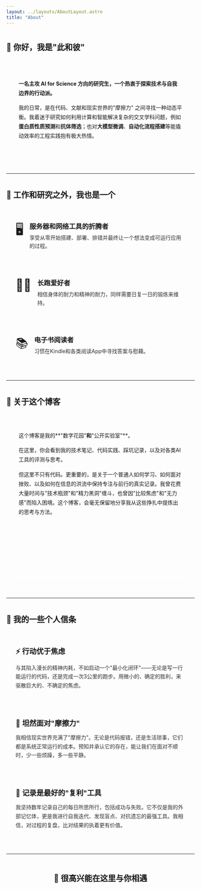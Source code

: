 ```yaml
---
layout: ../layouts/AboutLayout.astro
title: "About"
---
```


<div class="intro-section">

## 👋 你好，我是"此和彼"

<div class="intro-card">

**一名主攻 AI for Science 方向的研究生，一个热衷于探索技术与自我边界的行动派。**

我的日常，是在代码、文献和现实世界的"摩擦力" 之间寻找一种动态平衡。我着迷于研究如何利用计算和智能解决复杂的交叉学科问题，例如**蛋白质性质预测**和**抗体筛选**；也对**大模型微调**、**自动化流程搭建**等能撬动效率的工程实践抱有极大热情。

</div>

</div>

---

<div class="life-section">

## 🌟 工作和研究之外，我也是一个

<div class="hobby-grid">

<div class="hobby-card">
<div class="hobby-icon">🖥️</div>
<div class="hobby-content">
<h3>服务器和网络工具的折腾者</h3>
<p>享受从零开始搭建、部署、排错并最终让一个想法变成可运行应用的过程。</p>
</div>
</div>

<div class="hobby-card">
<div class="hobby-icon">🏃‍♂️</div>
<div class="hobby-content">
<h3>长跑爱好者</h3>
<p>相信身体的耐力和精神的耐力，同样需要日复一日的锻炼来维持。</p>
</div>
</div>

<div class="hobby-card">
<div class="hobby-icon">📚</div>
<div class="hobby-content">
<h3>电子书阅读者</h3>
<p>习惯在Kindle和各类阅读App中寻找答案与慰藉。</p>
</div>
</div>

</div>

</div>

---

<div class="blog-section">

## 🌱 关于这个博客

<div class="blog-description">

这个博客是我的**"数字花园"**和**"公开实验室"**。

在这里，你会看到我的技术笔记、代码实践、踩坑记录，以及对各类AI工具的评测与思考。

但这里不只有代码。更重要的，是关于一个普通人如何学习、如何面对挫败、以及如何在信息的洪流中保持专注与前行的真实记录。我曾花费大量时间与"技术瓶颈"和"精力黑洞"缠斗，也曾因"比较焦虑"和"无力感"而陷入困境。这个博客，会毫无保留地分享我从这些挣扎中提炼出的思考与方法。

<div class="highlight-text">
我坚信，解决一个技术难题与优化个人精力系统，背后遵循着相通的底层逻辑。
</div>

</div>

</div>

---

<div class="beliefs-section">

## 💭 我的一些个人信条

<div class="belief-list">

<div class="belief-item">
<div class="belief-title">⚡ 行动优于焦虑</div>
<div class="belief-content">
与其陷入漫长的精神内耗，不如启动一个"最小化闭环"——无论是写一行能运行的代码，还是完成一次3公里的跑步。用微小的、确定的胜利，来驱散巨大的、不确定的焦虑。
</div>
</div>

<div class="belief-item">
<div class="belief-title">🌊 坦然面对"摩擦力"</div>
<div class="belief-content">
我相信现实世界充满了"摩擦力"。无论是代码报错，还是生活琐事，它们都是系统正常运行的成本。预知并承认它的存在，能让我们在面对不顺时，少一些烦躁，多一些平静。
</div>
</div>

<div class="belief-item">
<div class="belief-title">📝 记录是最好的"复利"工具</div>
<div class="belief-content">
我坚持数年记录自己的每日所思所行，包括成功与失败。它不仅是我的外部记忆体，更是我进行自我迭代、发现盲点、对抗遗忘的最强工具。我相信，对过程的复盘，比对结果的执着更有价值。
</div>
</div>

</div>

</div>

---

<div class="closing-section">

## 🤝 很高兴能在这里与你相遇

<div class="closing-text">
期待我们都能在探索的路上，成为更好的自己。
</div>

</div>

<style>
  /* 整体布局样式 */
  .intro-section,
  .life-section,
  .blog-section,
  .beliefs-section,
  .closing-section {
    margin: 2.5rem 0;
  }

  /* 介绍卡片 */
  .intro-card {
    background: rgba(255, 255, 255, 0.1);
    backdrop-filter: blur(8px);
    -webkit-backdrop-filter: blur(8px);
    border: 1px solid rgba(255, 255, 255, 0.2);
    border-radius: 1rem;
    padding: 2rem;
    margin: 1.5rem 0;
    line-height: 1.8;
  }

  html[data-theme="dark"] .intro-card {
    background: rgba(0, 0, 0, 0.2);
    border: 1px solid rgba(255, 255, 255, 0.1);
  }

  /* 爱好网格布局 */
  .hobby-grid {
    display: grid;
    grid-template-columns: repeat(auto-fit, minmax(300px, 1fr));
    gap: 1.5rem;
    margin: 2rem 0;
  }

  .hobby-card {
    background: rgba(255, 255, 255, 0.08);
    backdrop-filter: blur(6px);
    -webkit-backdrop-filter: blur(6px);
    border: 1px solid rgba(255, 255, 255, 0.15);
    border-radius: 1rem;
    padding: 1.5rem;
    display: flex;
    align-items: flex-start;
    gap: 1rem;
    transition: transform 0.3s ease, background 0.3s ease;
  }

  .hobby-card:hover {
    transform: translateY(-4px);
    background: rgba(255, 255, 255, 0.12);
  }

  html[data-theme="dark"] .hobby-card {
    background: rgba(0, 0, 0, 0.15);
    border: 1px solid rgba(255, 255, 255, 0.08);
  }

  html[data-theme="dark"] .hobby-card:hover {
    background: rgba(0, 0, 0, 0.25);
  }

  .hobby-icon {
    font-size: 2rem;
    flex-shrink: 0;
  }

  .hobby-content h3 {
    margin: 0 0 0.5rem 0;
    font-size: 1.1rem;
    font-weight: 600;
    color: var(--color-accent);
  }

  .hobby-content p {
    margin: 0;
    line-height: 1.6;
    opacity: 0.9;
  }

  /* 博客描述 */
  .blog-description {
    background: rgba(255, 255, 255, 0.1);
    backdrop-filter: blur(8px);
    -webkit-backdrop-filter: blur(8px);
    border: 1px solid rgba(255, 255, 255, 0.2);
    border-radius: 1rem;
    padding: 2rem;
    line-height: 1.8;
  }

  html[data-theme="dark"] .blog-description {
    background: rgba(0, 0, 0, 0.2);
    border: 1px solid rgba(255, 255, 255, 0.1);
  }

  .highlight-text {
    background: linear-gradient(90deg, var(--color-accent), var(--color-foreground));
    -webkit-background-clip: text;
    -webkit-text-fill-color: transparent;
    background-clip: text;
    font-weight: 600;
    font-size: 1.1rem;
    text-align: center;
    margin: 1.5rem 0;
    padding: 1rem;
    border-radius: 0.5rem;
    background-color: rgba(255, 255, 255, 0.05);
  }

  /* 信条列表 */
  .belief-list {
    display: flex;
    flex-direction: column;
    gap: 1.5rem;
    margin: 2rem 0;
  }

  .belief-item {
    background: rgba(255, 255, 255, 0.08);
    backdrop-filter: blur(6px);
    -webkit-backdrop-filter: blur(6px);
    border: 1px solid rgba(255, 255, 255, 0.15);
    border-radius: 1rem;
    padding: 1.5rem;
    transition: transform 0.3s ease;
  }

  .belief-item:hover {
    transform: translateX(8px);
  }

  html[data-theme="dark"] .belief-item {
    background: rgba(0, 0, 0, 0.15);
    border: 1px solid rgba(255, 255, 255, 0.08);
  }

  .belief-title {
    font-size: 1.2rem;
    font-weight: 600;
    color: var(--color-accent);
    margin-bottom: 0.8rem;
  }

  .belief-content {
    line-height: 1.7;
    opacity: 0.9;
  }

  /* 结尾部分 */
  .closing-section {
    text-align: center;
    margin: 3rem 0;
  }

  .closing-text {
    font-size: 1.2rem;
    font-weight: 500;
    background: linear-gradient(45deg, var(--color-accent), var(--color-foreground));
    -webkit-background-clip: text;
    -webkit-text-fill-color: transparent;
    background-clip: text;
    padding: 1rem;
  }

  /* 响应式设计 */
  @media (max-width: 768px) {
    .hobby-grid {
      grid-template-columns: 1fr;
    }
    
    .intro-card,
    .blog-description {
      padding: 1.5rem;
    }
    
    .hobby-card,
    .belief-item {
      padding: 1.2rem;
    }
    
    .belief-item:hover {
      transform: translateY(-2px);
    }
  }
</style>